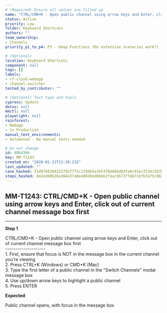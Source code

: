 ```yaml
---
# (Required) Ensure all values are filled up
name: "CTRL/CMD+K - Open public channel using arrow keys and Enter, click out of current channel message box first"
status: Active
priority: Low
folder: Keyboard Shortcuts
authors: ""
team_ownership:
- Channels
priority_p1_to_p4: P3 - Deep Functions (Do extensive scenarios work?)

# (Optional)
location: Keyboard Shortcuts
component: null
tags: []
labels:
- rf-cloud-webapp
- channel-switcher
tested_by_contributor: ""

# (Optional) Test type and tools
cypress: Update
detox: null
mmctl: null
playwright: null
rainforest:
- Webapp
- in Production
manual_test_environments:
- Automated - No manual tests needed

# Do not change
id: 4064366
key: MM-T1243
created_on: "2020-01-23T13:38:23Z"
last_updated: ""
case_hashed: 3149f68284215792f7f5c1794b5a3bf479d66bd6dfe6c91ec372433939acab0b288e17f0628533cebe96df1916661ea5
steps_hashed: 842ed08b26a364e37a0e4093bbd0bbb2f4ac5671ffd67c6fb3af5c9834e99c48f357409be109cb4da165dcb2bfc7e5a7
---
```


<!-- (Auto-generated) Based on frontmatter's "key" and "name" -->

## MM-T1243: CTRL/CMD+K - Open public channel using arrow keys and Enter, click out of current channel message box first

---

**Step 1**

CTRL/CMD+K - Open public channel using arrow keys and Enter, click out of current channel message box first\
\--------------------\
1\. First, ensure that focus is NOT in the message box in the current channel you're viewing\
2\. Press CTRL+K (Windows) or CMD+K (Mac)\
3\. Type the first letter of a public channel in the "Switch Channels" modal message box\
4\. Use up/down arrow keys to highlight a public channel\
5\. Press ENTER

**Expected**

Public channel opens, with focus in the message box
